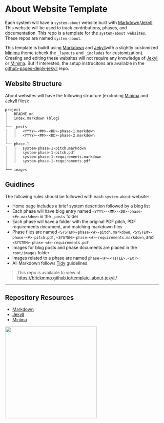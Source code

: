 # About Website Template

Each system will have a `system-about` website built with [Markdown](https://daringfireball.net/projects/markdown/)/[Jekyll](https://jekyllrb.com/). This website will be used to track contributions, phases, and documentation. This repo is a template for the `system-about websites`. These repos are named `system-about`.

This template is buildt using [Markdown](https://daringfireball.net/projects/markdown/) and [Jekyll](https://jekyllrb.com/)with a slightly customized [Minima](https://github.com/jekyll/minima) theme (check the `_layouts` and `_includes` for customization). Creating and editing these websites will not require any knowledge of [Jekyll](https://jekyllrb.com/) or [Minima](https://github.com/jekyll/minima). But if interested, the setup instrucitons are available in the [github-pages-deply-jekyll](https://github.com/codeadamca/github-pages-deploy-jekyll) repo.

## Website Structure

About websites will have the following structure (excluding [Minima](https://github.com/jekyll/minima) and [Jekyll](https://jekyllrb.com/) files): 

```
project
│   README.md
│   index.markdown (blog)
│
└── _posts
│   │   <YYYY>-<MM>-<DD>-phase-1.markdown
│   │   <YYYY>-<MM>-<DD>-phase-2.markdown
│
└── phase-1
│   │   system-phase-1-pitch.markdown
│   │   system-phase-1-pitch.pdf
│   │   system-phase-1-requirements.markdown
│   │   system-phase-1-requirements.pdf
│
└── images
```

## Guidlines

The following rules should be followed with each `system-about` website:

- Home page includes a brief system descrition followed by a blog list
- Each phase will have blog entry named `<YYYY>-<MM>-<DD>-phase-<#>.markdown` in the `_posts` folder
- Each phase will have a folder with the original PDF pitch, PDF requirements document, and matching markdown files
- Phase files are named `<SYSTEM>-phase-<#>-pitch.markdown`, `<SYSTEM>-phase-<#>-pitch.pdf`, `<SYSTEM>-phase-<#>-requirements.markdown`, and `<SYSTEM>-phase-<#>-requirements.pdf`
- Images for blog posts and phase documents are placed in the `root/images` folder
- Images related to a phase are named `phase-<#>-<TITLE>.<EXT>`
- All Markdown follows [Tidy](https://tidy.codeadam.ca/) guidelines

> This repo is available to view at  
> https://brickmmo.github.io/template-about-jekyll/

***

## Repository Resources

* [Markdown](https://daringfireball.net/projects/markdown/)
* [Jekyll](https://jekyllrb.com/)
* [Minima](https://github.com/jekyll/minima)

<a href="https://brickmmo.com">
<img src="https://brickmmo.com/images/brickmmo-logo-horizontal.jpg" width="300">
</a>
